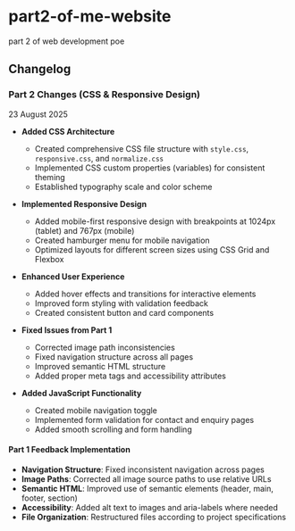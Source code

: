 # part2-of-me-website
part 2 of web development poe
## Changelog

### Part 2 Changes (CSS & Responsive Design)

23 August 2025
- **Added CSS Architecture**
  - Created comprehensive CSS file structure with `style.css`, `responsive.css`, and `normalize.css`
  - Implemented CSS custom properties (variables) for consistent theming
  - Established typography scale and color scheme

- **Implemented Responsive Design**
  - Added mobile-first responsive design with breakpoints at 1024px (tablet) and 767px (mobile)
  - Created hamburger menu for mobile navigation
  - Optimized layouts for different screen sizes using CSS Grid and Flexbox

- **Enhanced User Experience**
  - Added hover effects and transitions for interactive elements
  - Improved form styling with validation feedback
  - Created consistent button and card components

- **Fixed Issues from Part 1**
  - Corrected image path inconsistencies
  - Fixed navigation structure across all pages
  - Improved semantic HTML structure
  - Added proper meta tags and accessibility attributes

- **Added JavaScript Functionality**
  - Created mobile navigation toggle
  - Implemented form validation for contact and enquiry pages
  - Added smooth scrolling and form handling

#### Part 1 Feedback Implementation
- **Navigation Structure**: Fixed inconsistent navigation across pages
- **Image Paths**: Corrected all image source paths to use relative URLs
- **Semantic HTML**: Improved use of semantic elements (header, main, footer, section)
- **Accessibility**: Added alt text to images and aria-labels where needed
- **File Organization**: Restructured files according to project specifications
